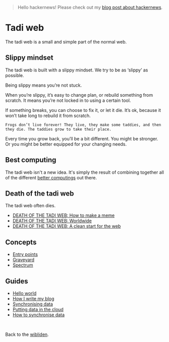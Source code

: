 > Hello hackernews! Please check out my [blog post about hackernews](/wikiblogarden/social-media/hackernews/).

# Tadi web

The tadi web is a small and simple part of the normal web.

## Slippy mindset

The tadi web is built with a slippy mindset. We try to be as ‘slippy’ as possible.

Being slippy means you’re not stuck.

When you’re slippy, it’s easy to change plan, or rebuild something from scratch. It means you’re not locked in to using a certain tool.

If something breaks, you can choose to fix it, or let it die. It’s ok, because it won’t take long to rebuild it from scratch.

    Frogs don’t live forever! They live, they make some taddies, and then they die. The taddies grow to take their place.

Every time you grow back, you’ll be a bit different. You might be stronger. Or you might be better equipped for your changing needs.

## Best computing

The tadi web isn't a new idea. It's simply the result of combining together all of the different [better computings](/wikiblogarden/better-computing) out there.

## Death of the tadi web

The tadi web often dies. 

- [DEATH OF THE TADI WEB: How to make a meme](death-meme)
- [DEATH OF THE TADI WEB: Worldwide](death/worldwide)
- [DEATH OF THE TADI WEB: A clean start for the web](death/clean-start)

## Concepts

- [Entry points](entry-points)
- [Graveyard](graveyard)
- [Spectrum](https://tadiweb.com)

## Guides

- [Hello world](hello-world)
- [How I write my blog](https://www.todepond.com/wikiblogarden/my-wikiblogarden/demo)
- [Synchronising data](https://www.todepond.com/wikiblogarden/better-computing/synchronising-data)
- [Putting data in the cloud](https://www.todepond.com/wikiblogarden/tadi-web/cloud)
- [How to synchronise data](https://www.todepond.com/wikiblogarden/tadi-web/cloud/sync)

<br>

Back to the [wibliden](/wikiblogarden).
